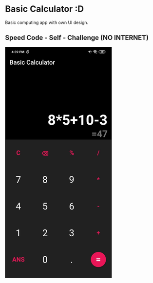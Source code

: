 # Basic Calculator :D 

Basic computing app with own UI design.

## Speed Code - Self - Challenge (NO INTERNET)

<img src="screenshots/calculator_sc.jpg" width="350" padding-right="100">
